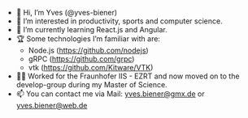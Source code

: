 - 👋 Hi, I’m Yves (@yves-biener)
- 👀 I’m interested in productivity, sports and computer science.
- 🌱 I’m currently learning React.js and Angular.
- 🏆 Some technologies I’m familiar with are:
  - Node.js (https://github.com/nodejs)
  - gRPC (https://github.com/grpc)
  - vtk (https://github.com/Kitware/VTK)
- 👨‍💻 Worked for the Fraunhofer IIS - EZRT and now moved on to the develop-group during my Master of Science.
- 📫 You can contact me via Mail: yves.biener@gmx.de or yves.biener@web.de

<!---
yves-biener/yves-biener is a ✨ special ✨ repository because its `README.md` (this file) appears on your GitHub profile.
You can click the Preview link to take a look at your changes.
--->
